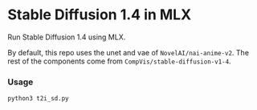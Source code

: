 Stable Diffusion 1.4 in MLX
================

Run Stable Diffusion 1.4 using MLX.

By default, this repo uses the unet and vae of `NovelAI/nai-anime-v2`. The rest of the components come from `CompVis/stable-diffusion-v1-4`.

### Usage

```bash
python3 t2i_sd.py
```
